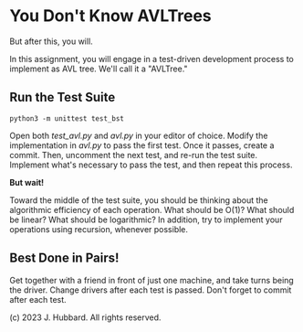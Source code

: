 # You Don't Know AVLTrees

But after this, you will.

In this assignment, you will engage in a test-driven development process to implement as AVL tree. We'll call it a "AVLTree."

## Run the Test Suite

`python3 -m unittest test_bst`

Open both *test_avl.py* and *avl.py* in your editor of choice. Modify the implementation in *avl.py* to pass the first test. Once it passes, create a commit. Then, uncomment the next test, and re-run the test suite. Implement what's necessary to pass the test, and then repeat this process.

**But wait!**

Toward the middle of the test suite, you should be thinking about the algorithmic efficiency of each operation. What should be O(1)? What should be linear? What should be logarithmic? In addition, try to implement your operations using recursion, whenever possible.

## Best Done in Pairs!

Get together with a friend in front of just one machine, and take turns being the driver. Change drivers after each test is passed. Don't forget to commit after each test.

(c) 2023 J. Hubbard. All rights reserved.
